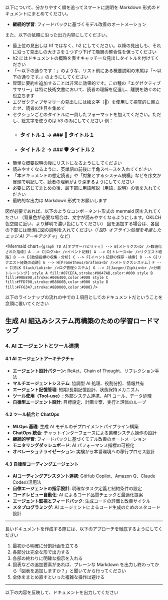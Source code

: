 以下について、分かりやすく順を追ってスマートに説明を Markdown 形式のドキュメントにまとめてください。

- **継続的学習**: フィードバックに基づくモデル改善のオートメーション

また、以下の依頼に沿った出力内容にしてください。
- 最上位の見出しは h1 ではなく、h2 にしてください。以降の見出しも、それに沿って見出しの大きさを１つずつ下げて階層の整合性を保ってください
- h2 にはドキュメントの概略を表すキャッチーな見出しタイトルを付けてください
- 「～以下の通りです：」のような、リスト前にある概要説明の末尾は「～以下の通りです。」のようにしてください
- 冒頭に要約を追加することは非常に効果的です。この種の「エグゼクティブサマリー」は特に技術文書において、読者の理解を促進し、離脱を防ぐのに役立ちます
- エグゼクティブサマリーの見出しには絵文字（🔑）を使用して視覚的に目立たせ、読者の注目を集めて
- セクションごとのタイトルに一貫したフォーマットを加えてください。ただし、絵文字を使うのは h3 のみにしてください
 例：
   * ### タイトル１ → ### 🔧 タイトル１
   * ### タイトル２ → ### 🛡️ タイトル２
- 簡単な概要説明の後にリストになるようにしてください
- 読みやすくなるように、英単語の前後に半角スペースを入れてください
- 「本ドキュメントの想定読者」や「対象とするシステム規模」などを序文か冒頭で明記して、読者の理解がより深まるようにしてください
- 必要に応じてまとめの後、最下部に用語解説（用語、説明）の表を入れてください
- 最終的な出力は Markdown 形式でお願いします

図が必要であれば、以下のようなコンポーネント形式の mermaid 図を入れてください
（背景色が必要な場合は、文字が読みやすくなるようにします。OKLCH色空間に近い、より鮮明で濃い色にしてください）
図を追加する場合は、各図の下部には簡潔に図の説明を入れてください（「*図3: オフライン処理を考慮したエッジ AI アーキテクチャ*」など）

<Mermaid chart={`
graph TD
    A[オブザーバビリティ] --> B[メトリクス<br />数値化された指標]
    A --> C[ログ<br />イベント記録]
    A --> D[トレース<br />リクエスト経路]
    B --> E[数値指標の収集・分析]
    C --> F[イベント記録の保存・検索]
    D --> G[リクエスト経路の追跡]
    E --> H[Prometheus/Grafana<br />メトリクスシステム]
    F --> I[ELK Stack/Loki<br />ログ管理システム]
    G --> J[Jaeger/Zipkin<br />分散トレーシング]
    style A fill:#87CEFA,stroke:#0047AB,color:#000
    style B fill:#90EE90,stroke:#006400,color:#000
    style C fill:#FFD700,stroke:#B8860B,color:#000
    style D fill:#FF6347,stroke:#8B0000,color:#000
`} />

以下のラインナップの流れの中での１項目としてのドキュメントだということを念頭に置いてください

## 生成 AI 組込みシステム再構築のための学習ロードマップ

### 4. AI エージェントとツール連携

#### 4.1 AI エージェントアーキテクチャ

- **エージェント設計パターン**: ReAct、Chain of Thought、リフレクション手法
- **マルチエージェントシステム**: 協調型 AI 処理、役割分担、情報共有
- **エージェント記憶管理**: 短期/長期記憶設計、状態保持メカニズム
- **ツール使用（Tool-use）**: 外部システム連携、API コール、データ処理
- **自律型エージェント設計**: 目標設定、計画立案、実行と評価のループ

#### 4.2 ツール統合と ChatOps

- **MLOps 基礎**: 生成 AI モデルのデプロイメントパイプライン構築
- **ChatOps 統合**: チャットインターフェースによる業務システム操作の設計
- **継続的学習**: フィードバックに基づくモデル改善のオートメーション
- **モニタリングダッシュボード**: AI パフォーマンス指標の可視化
- **オペレーショナライゼーション**: 実験から本番環境への移行プロセス設計

#### 4.3 自律型コーディングエージェント

- **AIコーディングアシスタント連携**: GitHub Copilot、Amazon Q、Claude Codeの活用法
- **自律エージェントの指示設計**: 明確なタスク定義と制約条件の設定
- **コードレビュー自動化**: AI によるコード品質チェックと最適化提案
- **エージェント監視とフィードバック**: 生成コードの評価と改善サイクル
- **メタプログラミング**: AI エージェントによるコード生成のためのメタコード設計
---

長いドキュメントを作成する際には、以下のアプローチを徹底するようにしてください

1. 最初から明確に分割計画を立てる
2. 各部分は完全な形で出力する
3. 各部の終わりに明確な指示を入れる
4. 図表などの追加要素があれば、プレーンな Markdown を出力し終わってから「図表を追加しますか？」と聞いてから行ってください
5. 全体をまとめ直すといった複雑な操作は避ける

---

以下の内容を反映して、ドキュメントを出力してください
